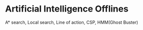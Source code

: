 # Artificial Intelligence Offlines

A\* search, Local search, Line of action, CSP, HMM(Ghost Buster)
